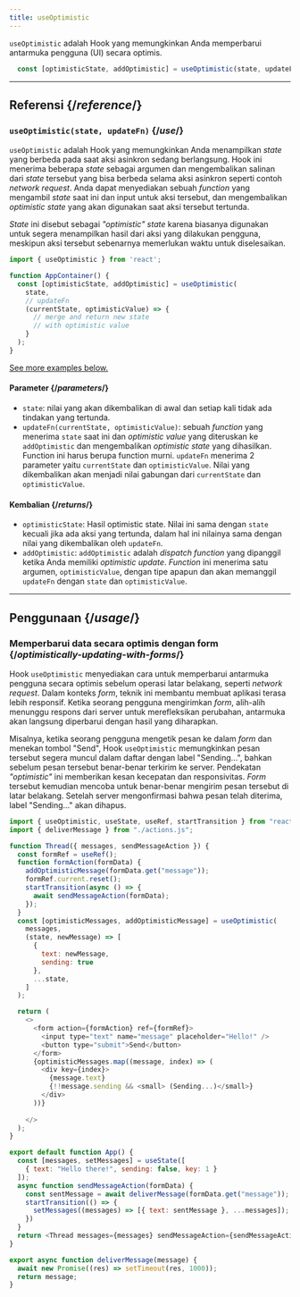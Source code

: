 ```yaml
---
title: useOptimistic
---
```


<Intro>

`useOptimistic` adalah Hook yang memungkinkan Anda memperbarui antarmuka pengguna (UI) secara optimis.

```js
  const [optimisticState, addOptimistic] = useOptimistic(state, updateFn);
```

</Intro>

<InlineToc />

---

## Referensi {/*reference*/}

### `useOptimistic(state, updateFn)` {/*use*/}

`useOptimistic` adalah Hook yang memungkinkan Anda menampilkan *state* yang berbeda pada saat aksi asinkron sedang berlangsung. Hook ini menerima beberapa *state* sebagai argumen dan mengembalikan salinan dari *state* tersebut yang bisa berbeda selama aksi asinkron seperti contoh *network request*. Anda dapat menyediakan sebuah *function* yang mengambil *state* saat ini dan input untuk aksi tersebut, dan mengembalikan *optimistic state* yang akan digunakan saat aksi tersebut tertunda.

*State* ini disebut sebagai *"optimistic" state* karena biasanya digunakan untuk segera menampilkan hasil dari aksi yang dilakukan pengguna, meskipun aksi tersebut sebenarnya memerlukan waktu untuk diselesaikan.

```js
import { useOptimistic } from 'react';

function AppContainer() {
  const [optimisticState, addOptimistic] = useOptimistic(
    state,
    // updateFn
    (currentState, optimisticValue) => {
      // merge and return new state
      // with optimistic value
    }
  );
}
```

[See more examples below.](#usage)

#### Parameter {/*parameters*/}

* `state`: nilai yang akan dikembalikan di awal dan setiap kali tidak ada tindakan yang tertunda.
* `updateFn(currentState, optimisticValue)`: sebuah *function* yang menerima `state` saat ini dan *optimistic value* yang diteruskan ke `addOptimistic` dan mengembalikan *optimistic state* yang dihasilkan. Function ini harus berupa function murni. `updateFn` menerima 2 parameter yaitu `currentState` dan `optimisticValue`. Nilai yang dikembalikan akan menjadi nilai gabungan dari `currentState` dan `optimisticValue`.


#### Kembalian {/*returns*/}

* `optimisticState`: Hasil optimistic state. Nilai ini sama dengan `state` kecuali jika ada aksi yang tertunda, dalam hal ini nilainya sama dengan nilai yang dikembalikan oleh `updateFn`.
* `addOptimistic`: `addOptimistic` adalah *dispatch function* yang dipanggil ketika Anda memiliki *optimistic update*. *Function* ini menerima satu argumen, `optimisticValue`, dengan tipe apapun dan akan memanggil `updateFn` dengan `state` dan `optimisticValue`.

---

## Penggunaan {/*usage*/}

### Memperbarui data secara optimis dengan form {/*optimistically-updating-with-forms*/}

Hook `useOptimistic` menyediakan cara untuk memperbarui antarmuka pengguna secara optimis sebelum operasi latar belakang, seperti *network request*. Dalam konteks *form*, teknik ini membantu membuat aplikasi terasa lebih responsif. Ketika seorang pengguna mengirimkan *form*, alih-alih menunggu respons dari server untuk merefleksikan perubahan, antarmuka akan langsung diperbarui dengan hasil yang diharapkan.

Misalnya, ketika seorang pengguna mengetik pesan ke dalam *form* dan menekan tombol "Send", Hook `useOptimistic` memungkinkan pesan tersebut segera muncul dalam daftar dengan label "Sending...", bahkan sebelum pesan tersebut benar-benar terkirim ke server. Pendekatan *"optimistic"* ini memberikan kesan kecepatan dan responsivitas. *Form* tersebut kemudian mencoba untuk benar-benar mengirim pesan tersebut di latar belakang. Setelah server mengonfirmasi bahwa pesan telah diterima, label "Sending..." akan dihapus.

<Sandpack>


```js src/App.js
import { useOptimistic, useState, useRef, startTransition } from "react";
import { deliverMessage } from "./actions.js";

function Thread({ messages, sendMessageAction }) {
  const formRef = useRef();
  function formAction(formData) {
    addOptimisticMessage(formData.get("message"));
    formRef.current.reset();
    startTransition(async () => {
      await sendMessageAction(formData);
    });
  }
  const [optimisticMessages, addOptimisticMessage] = useOptimistic(
    messages,
    (state, newMessage) => [
      {
        text: newMessage,
        sending: true
      },
      ...state,
    ]
  );

  return (
    <>
      <form action={formAction} ref={formRef}>
        <input type="text" name="message" placeholder="Hello!" />
        <button type="submit">Send</button>
      </form>
      {optimisticMessages.map((message, index) => (
        <div key={index}>
          {message.text}
          {!!message.sending && <small> (Sending...)</small>}
        </div>
      ))}
      
    </>
  );
}

export default function App() {
  const [messages, setMessages] = useState([
    { text: "Hello there!", sending: false, key: 1 }
  ]);
  async function sendMessageAction(formData) {
    const sentMessage = await deliverMessage(formData.get("message"));
    startTransition(() => {
      setMessages((messages) => [{ text: sentMessage }, ...messages]);
    })
  }
  return <Thread messages={messages} sendMessageAction={sendMessageAction} />;
}
```

```js src/actions.js
export async function deliverMessage(message) {
  await new Promise((res) => setTimeout(res, 1000));
  return message;
}
```


</Sandpack>
